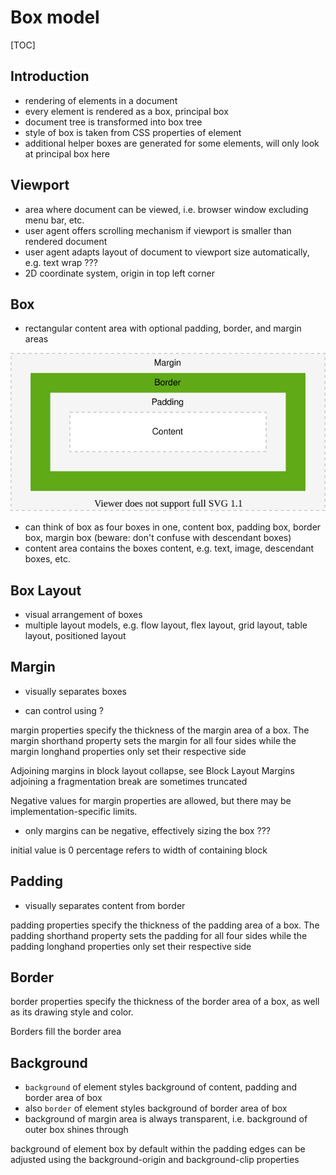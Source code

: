 # Box model

[TOC]



## Introduction

- rendering of elements in a document
- every element is rendered as a box, principal box
- document tree is transformed into box tree
- style of box is taken from CSS properties of element
- additional helper boxes are generated for some elements, will only look at principal box here



## Viewport

- area where document can be viewed, i.e. browser window excluding menu bar, etc.
- user agent offers scrolling mechanism if viewport is smaller than rendered document
- user agent adapts layout of document to viewport size automatically, e.g. text wrap ???
- 2D coordinate system, origin in top left corner



## Box

- rectangular content area with optional padding, border, and margin areas

![box](box.svg)

- can think of box as four boxes in one, content box, padding box, border box, margin box (beware: don't confuse with descendant boxes)
- content area contains the boxes content, e.g. text, image, descendant boxes, etc.



## Box Layout

- visual arrangement of boxes
- multiple layout models, e.g. flow layout, flex layout, grid layout, table layout, positioned layout
<!-- ToDo: write multiple layout models -->

<!-- TODO see css-sizing-3
- width / height of the box refers to width / height of content area
CAN CHANGE USING BOX-SIZING???

size of box often depends on the element’s content and/or its containing block size
The sizing properties, together with various other properties that control layout, define the size of the content area
-->

<!-- TODO see css-break-4
a box can "break" into fragments, e.g. end of line, end of page on print, etc.
-->



## Margin

- visually separates boxes

- can control using ?

margin properties specify the thickness of the margin area of a box. The margin shorthand property sets the margin for all four sides while the margin longhand properties only set their respective side

Adjoining margins in block layout collapse, see Block Layout
Margins adjoining a fragmentation break are sometimes truncated
<!-- ToDo: see css-break-4 -->

Negative values for margin properties are allowed, but there may be implementation-specific limits.
- only margins can be negative, effectively sizing the box ???

initial value is 0
percentage refers to width of containing block

## Padding

- visually separates content from border

padding properties specify the thickness of the padding area of a box. The padding shorthand property sets the padding for all four sides while the padding longhand properties only set their respective side


## Border

border properties specify the thickness of the border area of a box, as well as its drawing style and color.
<!-- ToDo: see css-background-3 -->

Borders fill the border area

## Background

- `background` of element styles background of content, padding and border area of box
- also `border` of element styles background of border area of box
- background of margin area is always transparent, i.e. background of outer box shines through

background of element box by default within the padding edges
can be adjusted using the background-origin and background-clip properties
